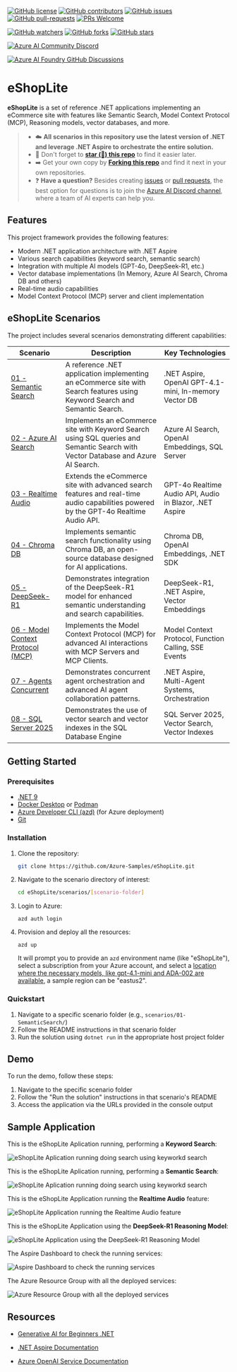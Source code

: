 [![GitHub license](https://img.shields.io/github/license/azure-samples/eshoplite.svg)](https://github.com/azure-samples/eshoplite/blob/main/LICENSE)
[![GitHub contributors](https://img.shields.io/github/contributors/azure-samples/eshoplite.svg)](https://github.com/azure-samples/eshoplite/graphs/contributors/)
[![GitHub issues](https://img.shields.io/github/issues/azure-samples/eshoplite.svg)](https://github.com/azure-samples/eshoplite/issues/)
[![GitHub pull-requests](https://img.shields.io/github/issues-pr/azure-samples/eshoplite.svg)](https://github.com/azure-samples/eshoplite/pulls/)
[![PRs Welcome](https://img.shields.io/badge/PRs-welcome-brightgreen.svg?style=flat-square)](http://makeapullrequest.com)

[![GitHub watchers](https://img.shields.io/github/watchers/azure-samples/eshoplite.svg?style=social&label=Watch)](https://github.com/azure-samples/eshoplite/watchers/)
[![GitHub forks](https://img.shields.io/github/forks/azure-samples/eshoplite.svg?style=social&label=Fork)](https://github.com/azure-samples/eshoplite/network/)
[![GitHub stars](https://img.shields.io/github/stars/azure-samples/eshoplite.svg?style=social&label=Star)](https://github.com/azure-samples/eshoplite/stargazers/)

[![Azure AI Community Discord](https://dcbadge.vercel.app/api/server/ByRwuEEgH4)](https://aka.ms/ai-discord/dotnet)

[![Azure AI Foundry GitHub Discussions](https://img.shields.io/badge/Discussions-Azure%20AI%20Foundry-blueviolet?logo=github&style=for-the-badge)](https://aka.ms/ai-discussions/dotnet)

# eShopLite

**eShopLite** is a set of reference .NET applications implementing an eCommerce site with features like Semantic Search, Model Context Protocol (MCP), Reasoning models, vector databases, and more.

> - ☁️ **All scenarios in this repository use the latest version of .NET and leverage .NET Aspire to orchestrate the entire solution.**
> - 🌟 Don't forget to **[star (🌟) this repo](https://docs.github.com/en/get-started/exploring-projects-on-github/saving-repositories-with-stars)** to find it easier later.
> - ➡️ Get your own copy by **[Forking this repo](https://github.com/azure-samples/eshoplite/fork)** and find it next in your own repositories.
> - ❓ **Have a question?** Besides creating [issues](https://github.com/azure-samples/eshoplite/issues) or [pull requests](https://github.com/azure-samples/eshoplite/pulls), the best option for questions is to join the [Azure AI Discord channel](https://discord.com/invite/ByRwuEEgH4), where a team of AI experts can help you.

## Features

This project framework provides the following features:

* Modern .NET application architecture with .NET Aspire
* Various search capabilities (keyword search, semantic search)
* Integration with multiple AI models (GPT-4o, DeepSeek-R1, etc.)
* Vector database implementations (In Memory, Azure AI Search, Chroma DB and others)
* Real-time audio capabilities
* Model Context Protocol (MCP) server and client implementation

## eShopLite Scenarios

The project includes several scenarios demonstrating different capabilities:

| Scenario | Description | Key Technologies |
|----------|-------------|-----------------|
| [01 - Semantic Search](./scenarios/01-SemanticSearch/) | A reference .NET application implementing an eCommerce site with Search features using Keyword Search and Semantic Search. | .NET Aspire, OpenAI GPT-4.1-mini, In-memory Vector DB |
| [02 - Azure AI Search](./scenarios/02-AzureAISearch/) | Implements an eCommerce site with Keyword Search using SQL queries and Semantic Search with Vector Database and Azure AI Search. | Azure AI Search, OpenAI Embeddings, SQL Server |
| [03 - Realtime Audio](./scenarios/03-RealtimeAudio/) | Extends the eCommerce site with advanced search features and real-time audio capabilities powered by the GPT-4o Realtime Audio API. | GPT-4o Realtime Audio API, Audio in Blazor, .NET Aspire |
| [04 - Chroma DB](./scenarios/04-chromadb/) | Implements semantic search functionality using Chroma DB, an open-source database designed for AI applications. | Chroma DB, OpenAI Embeddings, .NET SDK |
| [05 - DeepSeek-R1](./scenarios/05-deepseek/) | Demonstrates integration of the DeepSeek-R1 model for enhanced semantic understanding and search capabilities. | DeepSeek-R1, .NET Aspire, Vector Embeddings |
| [06 - Model Context Protocol (MCP)](./scenarios/06-mcp/) | Implements the Model Context Protocol (MCP) for advanced AI interactions with MCP Servers and MCP Clients. | Model Context Protocol, Function Calling, SSE Events |
| [07 - Agents Concurrent](./scenarios/07-AgentsConcurrent/) | Demonstrates concurrent agent orchestration and advanced AI agent collaboration patterns. | .NET Aspire, Multi-Agent Systems, Orchestration |
| [08 - SQL Server 2025](./scenarios/08-Sql2025/) | Demonstrates the use of vector search and vector indexes in the SQL Database Engine | SQL Server 2025, Vector Search, Vector Indexes |

## Getting Started

### Prerequisites

- [.NET 9](https://dotnet.microsoft.com/download/dotnet/9.0)
- [Docker Desktop](https://www.docker.com/products/docker-desktop/) or [Podman](https://podman.io/)
- [Azure Developer CLI (azd)](https://aka.ms/install-azd) (for Azure deployment)
- [Git](https://git-scm.com/downloads)

### Installation

1. Clone the repository:
   ```bash
   git clone https://github.com/Azure-Samples/eShopLite.git
   ```

1. Navigate to the scenario directory of interest:
   ```bash
   cd eShopLite/scenarios/[scenario-folder]
   ```

1. Login to Azure:

    ```shell
    azd auth login
    ```

1. Provision and deploy all the resources:

    ```shell
    azd up
    ```

    It will prompt you to provide an `azd` environment name (like "eShopLite"), select a subscription from your Azure account, and select a [location where the necessary models, like gpt-4.1-mini and ADA-002 are available](https://azure.microsoft.com/explore/global-infrastructure/products-by-region/?products=cognitive-services&regions=all), a sample region can be "eastus2".

### Quickstart

1. Navigate to a specific scenario folder (e.g., `scenarios/01-SemanticSearch/`)
2. Follow the README instructions in that scenario folder
3. Run the solution using `dotnet run` in the appropriate host project folder

## Demo

To run the demo, follow these steps:

1. Navigate to the specific scenario folder
2. Follow the "Run the solution" instructions in that scenario's README
3. Access the application via the URLs provided in the console output

## Sample Application

This is the eShopLite Aplication running, performing a **Keyword Search**:

![eShopLite Aplication running doing search using keyworkd search](./images/05eShopLite-SearchKeyWord.gif)

This is the eShopLite Aplication running, performing a **Semantic Search**:

![eShopLite Aplication running doing search using keyworkd search](./images/06eShopLite-SearchSemantic.gif)

This is the eShopLite Application running the **Realtime Audio** feature:

![eShopLite Application running the Realtime Audio feature](./images/07eShopLite-RealtimeAudio.gif)

This is the eShopLite Application using the **DeepSeek-R1 Reasoning Model**:

![eShopLite Application using the DeepSeek-R1 Reasoning Model](./images/07ReasoningSearch.png)

The Aspire Dashboard to check the running services:

![Aspire Dashboard to check the running services](./images/15AspireDashboard.png)

The Azure Resource Group with all the deployed services:

![Azure Resource Group with all the deployed services](./images/10AzureResources.png)


## Resources

- [Generative AI for Beginners .NET](https://aka.ms/genainnet)

- [.NET Aspire Documentation](https://learn.microsoft.com/dotnet/aspire/)

- [Azure OpenAI Service Documentation](https://learn.microsoft.com/azure/ai-services/openai/)
